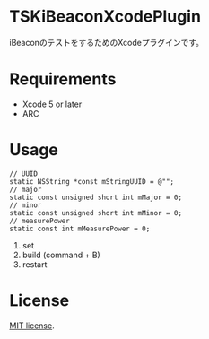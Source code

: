 TSKiBeaconXcodePlugin
=====================

iBeaconのテストをするためのXcodeプラグインです。

# Requirements
- Xcode 5 or later
- ARC

# Usage
```
// UUID
static NSString *const mStringUUID = @"";
// major
static const unsigned short int mMajor = 0;
// minor
static const unsigned short int mMinor = 0;
// measurePower
static const int mMeasurePower = 0;
```  

1. set  
2. build (command + B)
3. restart

# License
[Apache]: http://www.apache.org/licenses/LICENSE-2.0
[MIT]: http://www.opensource.org/licenses/mit-license.php
[GPL]: http://www.gnu.org/licenses/gpl.html
[BSD]: http://opensource.org/licenses/bsd-license.php
[MIT license][MIT].
